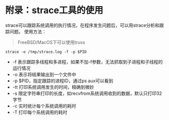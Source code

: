 # 附录：strace工具的使用

strace可以跟踪系统调用的执行情况，在程序发生问题后，可以用strace分析和跟踪问题。
使用方法：

> FreeBSD/MacOS下可以使用truss

```shell
strace -o /tmp/strace.log -f -p $PID
```
* -f 表示跟踪多线程和多进程，如果不加-f参数，无法抓取到子进程和子线程的运行情况
* -o 表示将结果输出到一个文件中
* -p $PID，指定跟踪的进程ID，通过ps aux可以看到
* -tt 打印系统调用发生的时间，精确到微妙
* -s 限定字符串打印的长度，如recvfrom系统调用收到的数据，默认只打印32字节
* -c 实时统计每个系统调用的耗时
* -T 打印每个系统调用的耗时





